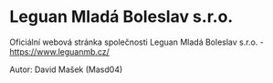 # Leguan Mladá Boleslav s.r.o.
Oficiální webová stránka společnosti Leguan Mladá Boleslav s.r.o. - https://www.leguanmb.cz/

Autor: David Mašek (Masd04)
